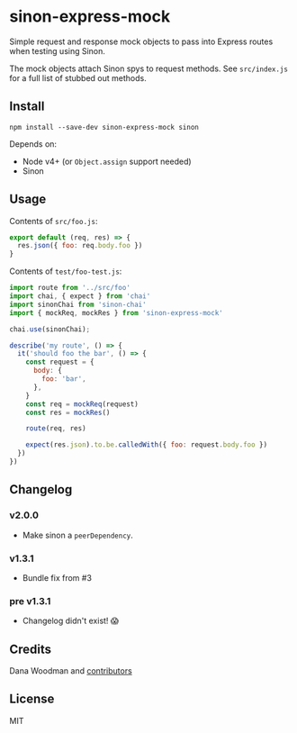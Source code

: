 # sinon-express-mock

Simple request and response mock objects to pass into Express routes when testing using Sinon.

The mock objects attach Sinon spys to request methods. See `src/index.js` for a full list of stubbed out methods.

## Install

```shell
npm install --save-dev sinon-express-mock sinon
```

Depends on:

* Node v4+ (or `Object.assign` support needed)
* Sinon

## Usage

Contents of `src/foo.js`:

```js
export default (req, res) => {
  res.json({ foo: req.body.foo })
}
```

Contents of `test/foo-test.js`:

```js
import route from '../src/foo'
import chai, { expect } from 'chai'
import sinonChai from 'sinon-chai'
import { mockReq, mockRes } from 'sinon-express-mock'

chai.use(sinonChai);

describe('my route', () => {
  it('should foo the bar', () => {
    const request = {
      body: {
        foo: 'bar',
      },
    }
    const req = mockReq(request)
    const res = mockRes()

    route(req, res)

    expect(res.json).to.be.calledWith({ foo: request.body.foo })
  })
})
```

## Changelog

### v2.0.0

* Make sinon a `peerDependency`.

### v1.3.1

* Bundle fix from #3

### pre v1.3.1

* Changelog didn't exist! 😱

## Credits

Dana Woodman and [contributors](https://github.com/danawoodman/sinon-express-mock/graphs/contributors)

## License

MIT
